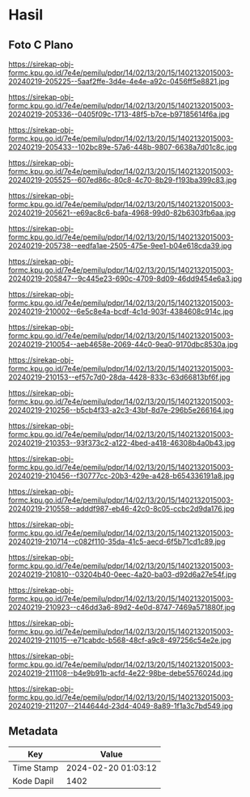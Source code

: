 # Hasil

## Foto C Plano

https://sirekap-obj-formc.kpu.go.id/7e4e/pemilu/pdpr/14/02/13/20/15/1402132015003-20240219-205225--5aaf2ffe-3d4e-4e4e-a92c-0456ff5e8821.jpg

https://sirekap-obj-formc.kpu.go.id/7e4e/pemilu/pdpr/14/02/13/20/15/1402132015003-20240219-205336--0405f09c-1713-48f5-b7ce-b97185614f6a.jpg

https://sirekap-obj-formc.kpu.go.id/7e4e/pemilu/pdpr/14/02/13/20/15/1402132015003-20240219-205433--102bc89e-57a6-448b-9807-6638a7d01c8c.jpg

https://sirekap-obj-formc.kpu.go.id/7e4e/pemilu/pdpr/14/02/13/20/15/1402132015003-20240219-205525--607ed86c-80c8-4c70-8b29-f193ba399c83.jpg

https://sirekap-obj-formc.kpu.go.id/7e4e/pemilu/pdpr/14/02/13/20/15/1402132015003-20240219-205621--e69ac8c6-bafa-4968-99d0-82b6303fb6aa.jpg

https://sirekap-obj-formc.kpu.go.id/7e4e/pemilu/pdpr/14/02/13/20/15/1402132015003-20240219-205738--eedfa1ae-2505-475e-9ee1-b04e618cda39.jpg

https://sirekap-obj-formc.kpu.go.id/7e4e/pemilu/pdpr/14/02/13/20/15/1402132015003-20240219-205847--9c445e23-690c-4709-8d09-46dd9454e6a3.jpg

https://sirekap-obj-formc.kpu.go.id/7e4e/pemilu/pdpr/14/02/13/20/15/1402132015003-20240219-210002--6e5c8e4a-bcdf-4c1d-903f-4384608c914c.jpg

https://sirekap-obj-formc.kpu.go.id/7e4e/pemilu/pdpr/14/02/13/20/15/1402132015003-20240219-210054--aeb4658e-2069-44c0-9ea0-9170dbc8530a.jpg

https://sirekap-obj-formc.kpu.go.id/7e4e/pemilu/pdpr/14/02/13/20/15/1402132015003-20240219-210153--ef57c7d0-28da-4428-833c-63d66813bf6f.jpg

https://sirekap-obj-formc.kpu.go.id/7e4e/pemilu/pdpr/14/02/13/20/15/1402132015003-20240219-210256--b5cb4f33-a2c3-43bf-8d7e-296b5e266164.jpg

https://sirekap-obj-formc.kpu.go.id/7e4e/pemilu/pdpr/14/02/13/20/15/1402132015003-20240219-210353--93f373c2-a122-4bed-a418-46308b4a0b43.jpg

https://sirekap-obj-formc.kpu.go.id/7e4e/pemilu/pdpr/14/02/13/20/15/1402132015003-20240219-210456--f30777cc-20b3-429e-a428-b654336191a8.jpg

https://sirekap-obj-formc.kpu.go.id/7e4e/pemilu/pdpr/14/02/13/20/15/1402132015003-20240219-210558--adddf987-eb46-42c0-8c05-ccbc2d9da176.jpg

https://sirekap-obj-formc.kpu.go.id/7e4e/pemilu/pdpr/14/02/13/20/15/1402132015003-20240219-210714--c082f110-35da-41c5-aecd-6f5b71cd1c89.jpg

https://sirekap-obj-formc.kpu.go.id/7e4e/pemilu/pdpr/14/02/13/20/15/1402132015003-20240219-210810--03204b40-0eec-4a20-ba03-d92d6a27e54f.jpg

https://sirekap-obj-formc.kpu.go.id/7e4e/pemilu/pdpr/14/02/13/20/15/1402132015003-20240219-210923--c46dd3a6-89d2-4e0d-8747-7469a571880f.jpg

https://sirekap-obj-formc.kpu.go.id/7e4e/pemilu/pdpr/14/02/13/20/15/1402132015003-20240219-211015--e71cabdc-b568-48cf-a9c8-497256c54e2e.jpg

https://sirekap-obj-formc.kpu.go.id/7e4e/pemilu/pdpr/14/02/13/20/15/1402132015003-20240219-211108--b4e9b91b-acfd-4e22-98be-debe5576024d.jpg

https://sirekap-obj-formc.kpu.go.id/7e4e/pemilu/pdpr/14/02/13/20/15/1402132015003-20240219-211207--2144644d-23d4-4049-8a89-1f1a3c7bd549.jpg


## Metadata

| Key        | Value               |
| ---------- | ------------------- |
| Time Stamp | 2024-02-20 01:03:12 |
| Kode Dapil | 1402                |



